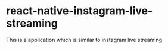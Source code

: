 # react-native-instagram-live-streaming
This is a application which is similar to instagram live streaming

